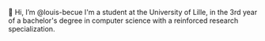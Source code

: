 👋 Hi, I’m @louis-becue
I'm a student at the University of Lille, in the 3rd year of a bachelor's degree in computer science with a reinforced research specialization.
